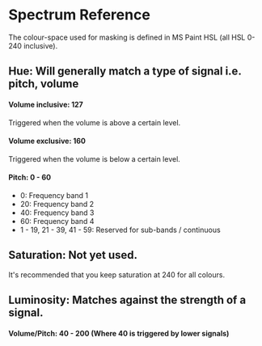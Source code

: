 # Spectrum Reference

The colour-space used for masking is defined in MS Paint HSL (all HSL 0-240 inclusive).

## Hue: Will generally match a type of signal i.e. pitch, volume

#### Volume inclusive: 127

Triggered when the volume is above a certain level.

#### Volume exclusive: 160

Triggered when the volume is below a certain level.

#### Pitch: 0 - 60

* 0: Frequency band 1
* 20: Frequency band 2
* 40: Frequency band 3
* 60: Frequency band 4
* 1 - 19, 21 - 39, 41 - 59: Reserved for sub-bands / continuous

## Saturation: Not yet used.

It's recommended that you keep saturation at 240 for all colours.

## Luminosity: Matches against the strength of a signal.

#### Volume/Pitch: 40 - 200 (Where 40 is triggered by lower signals)
